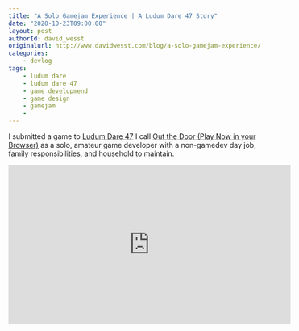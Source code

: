 ```yaml
---
title: "A Solo Gamejam Experience | A Ludum Dare 47 Story"
date: "2020-10-23T09:00:00"
layout: post
authorId: david_wesst
originalurl: http://www.davidwesst.com/blog/a-solo-gamejam-experience/
categories:
    - devlog
tags:
    - ludum dare
    - ludum dare 47
    - game developmend    
    - game design
    - gamejam
    - 
---
```


I submitted a game to [Ludum Dare 47](https://ldjam.com/events/ludum-dare/47/out-the-door) I call [Out the Door (Play Now in your Browser)](https://davidwesst.itch.io/out-the-door) as a solo, amateur game developer with a non-gamedev day job, family responsibilities, and household to maintain. 

<!-- more -->

<iframe width="560" height="315" src="https://www.youtube.com/embed/AFnGMS24qvg" frameborder="0" allow="accelerometer; autoplay; clipboard-write; encrypted-media; gyroscope; picture-in-picture" allowfullscreen></iframe>

